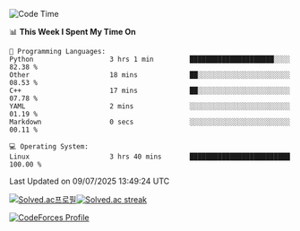 
<!--START_SECTION:waka-->
![Code Time](http://img.shields.io/badge/Code%20Time-3%2C905%20hrs%2038%20mins-blue)

📊 **This Week I Spent My Time On** 

```text
💬 Programming Languages: 
Python                   3 hrs 1 min         █████████████████████░░░░   82.38 % 
Other                    18 mins             ██░░░░░░░░░░░░░░░░░░░░░░░   08.53 % 
C++                      17 mins             ██░░░░░░░░░░░░░░░░░░░░░░░   07.78 % 
YAML                     2 mins              ░░░░░░░░░░░░░░░░░░░░░░░░░   01.19 % 
Markdown                 0 secs              ░░░░░░░░░░░░░░░░░░░░░░░░░   00.11 % 

💻 Operating System: 
Linux                    3 hrs 40 mins       █████████████████████████   100.00 % 
```


 Last Updated on 09/07/2025 13:49:24 UTC
<!--END_SECTION:waka-->


[![Solved.ac프로필](http://mazassumnida.wtf/api/generate_badge?boj=hckim96)](https://solved.ac/hckim96)[![Solved.ac streak](http://mazandi.herokuapp.com/api?handle=hckim96&theme=dark)](https://solved.ac/hckim96)


[![CodeForces Profile](https://cf.leed.at?id=hckim96)](https://codeforces.com/profile/hckim96)

